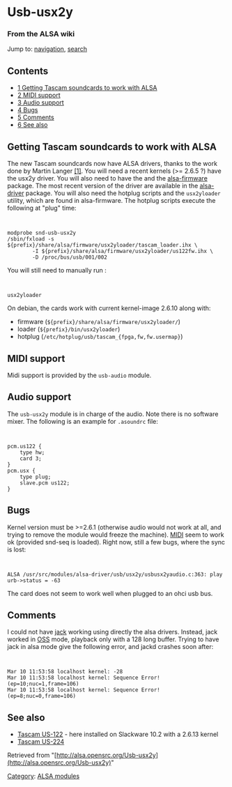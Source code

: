 Usb-usx2y
=========

### From the ALSA wiki

Jump to: [navigation](#mw-head), [search](#p-search)

Contents
--------

-   [1 Getting Tascam soundcards to work with
    ALSA](#Getting_Tascam_soundcards_to_work_with_ALSA)
-   [2 MIDI support](#MIDI_support)
-   [3 Audio support](#Audio_support)
-   [4 Bugs](#Bugs)
-   [5 Comments](#Comments)
-   [6 See also](#See_also)

Getting Tascam soundcards to work with ALSA
-------------------------------------------

The new Tascam soundcards now have ALSA drivers, thanks to the work done
by Martin Langer [[1]](http://langerland.de/linux/usx2y/). You will need
a recent kernels (\>= 2.6.5 ?) have the usx2y driver. You will also need
to have the and the
[alsa-firmware](?title=Alsa-firmware&action=edit&redlink=1 "Alsa-firmware (page does not exist)")
package. The most recent version of the driver are available in the
[alsa-driver](?title=Alsa-driver&action=edit&redlink=1 "Alsa-driver (page does not exist)")
package. You will also need the hotplug scripts and the `usx2yloader`
utility, which are found in alsa-firmware. The hotplug scripts execute
the following at "plug" time:

` `

    modprobe snd-usb-usx2y
    /sbin/fxload -s ${prefix}/share/alsa/firmware/usx2yloader/tascam_loader.ihx \
            -I ${prefix}/share/alsa/firmware/usx2yloader/us122fw.ihx \
            -D /proc/bus/usb/001/002

You will still need to manually run :

` `

    usx2yloader

On debian, the cards work with current kernel-image 2.6.10 along with:

-   firmware (`${prefix}/share/alsa/firmware/usx2yloader/`)
-   loader (`${prefix}/bin/usx2yloader`)
-   hotplug (`/etc/hotplug/usb/tascam_{fpga,fw,fw.usermap}`)

MIDI support
------------

Midi support is provided by the `usb-audio` module.

Audio support
-------------

The `usb-usx2y` module is in charge of the audio. Note there is no
software mixer. The following is an example for `.asoundrc` file:

` `

    pcm.us122 {
        type hw;
        card 3;
    }                                                                                                  
    pcm.usx {
        type plug;
        slave.pcm us122;
    }

Bugs
----

Kernel version must be \>=2.6.1 (otherwise audio would not work at all,
and trying to remove the module would freeze the machine).
[MIDI](/MIDI "MIDI") seem to work ok (provided snd-seq is loaded). Right
now, still a few bugs, where the sync is lost:

` `

    ALSA /usr/src/modules/alsa-driver/usb/usx2y/usbusx2yaudio.c:363: play urb->status = -63

The card does not seem to work well when plugged to an ohci usb bus.

Comments
--------

I could not have [jack](/Jack "Jack") working using directly the alsa
drivers. Instead, jack worked in [OSS](/OSS "OSS") mode, playback only
with a 128 long buffer. Trying to have jack in alsa mode give the
following error, and jackd crashes soon after:

` `

    Mar 10 11:53:58 localhost kernel: -28
    Mar 10 11:53:58 localhost kernel: Sequence Error!(ep=10;nuc=1,frame=106)
    Mar 10 11:53:58 localhost kernel: Sequence Error!(ep=8;nuc=0,frame=106)

See also
--------

-   [Tascam US-122](/Tascam_US-122 "Tascam US-122") - here installed on
    Slackware 10.2 with a 2.6.13 kernel
-   [Tascam US-224](/Tascam_US-224 "Tascam US-224")

Retrieved from
"[http://alsa.opensrc.org/Usb-usx2y](http://alsa.opensrc.org/Usb-usx2y)"

[Category](/Special:Categories "Special:Categories"): [ALSA
modules](/Category:ALSA_modules "Category:ALSA modules")

